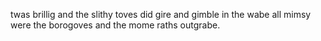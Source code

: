 twas brillig and the slithy toves
did gire and gimble in the wabe
all mimsy were the borogoves
and the mome raths outgrabe.
